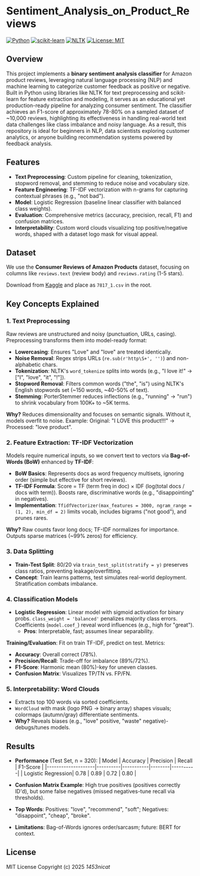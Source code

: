 # Sentiment_Analysis_on_Product_Reviews

[![Python](https://img.shields.io/badge/Python-3.8%2B-blue)](https://www.python.org/)
[![scikit-learn](https://img.shields.io/badge/scikit--learn-1.2%2B-yellow)](https://scikit-learn.org/)
[![NLTK](https://img.shields.io/badge/NLTK-3.8%2B-green)](https://www.nltk.org/)
[![License: MIT](https://img.shields.io/badge/License-MIT-purple)](LICENSE)

## Overview

This project implements a **binary sentiment analysis classifier** for Amazon product reviews, leveraging natural language processing (NLP) and machine learning to categorize customer feedback as positive or negative. Built in Python using libraries like NLTK for text preprocessing and scikit-learn for feature extraction and modeling, it serves as an educational yet production-ready pipeline for analyzing consumer sentiment. The classifier achieves an F1-score of approximately 78-80% on a sampled dataset of ~10,000 reviews, highlighting its effectiveness in handling real-world text data challenges like class imbalance and noisy language. As a result, this repository is ideal for beginners in NLP, data scientists exploring customer analytics, or anyone building recommendation systems powered by feedback analysis.

## Features

- **Text Preprocessing**: Custom pipeline for cleaning, tokenization, stopword removal, and stemming to reduce noise and vocabulary size.
- **Feature Engineering**: TF-IDF vectorization with n-grams for capturing contextual phrases (e.g., "not bad").
- **Model**: Logistic Regression (baseline linear classifier with balanced class weights).
- **Evaluation**: Comprehensive metrics (accuracy, precision, recall, F1) and confusion matrices.
- **Interpretability**: Custom word clouds visualizing top positive/negative words, shaped with a dataset logo mask for visual appeal.

## Dataset

We use the **Consumer Reviews of Amazon Products** dataset, focusing on columns like `reviews.text` (review body) and `reviews.rating` (1-5 stars). 

Download from [Kaggle](https://www.kaggle.com/datasets/yasserh/amazon-product-reviews-dataset) and place as `7817_1.csv` in the root.

## Key Concepts Explained

### 1. **Text Preprocessing**
Raw reviews are unstructured and noisy (punctuation, URLs, casing). Preprocessing transforms them into model-ready format:
- **Lowercasing**: Ensures "Love" and "love" are treated identically.
- **Noise Removal**: Regex strips URLs (`re.sub(r'http\S+', '')`) and non-alphabetic chars.
- **Tokenization**: NLTK's `word_tokenize` splits into words (e.g., "I love it!" → ["I", "love", "it", "!"]).
- **Stopword Removal**: Filters common words ("the", "is") using NLTK's English stopwords set (~150 words, ~40-50% of text).
- **Stemming**: PorterStemmer reduces inflections (e.g., "running" → "run") to shrink vocabulary from 100K+ to ~5K terms.
  
**Why?** Reduces dimensionality and focuses on semantic signals. Without it, models overfit to noise. Example: Original: "I LOVE this product!!!" → Processed: "love product".

### 2. **Feature Extraction: TF-IDF Vectorization**
Models require numerical inputs, so we convert text to vectors via **Bag-of-Words (BoW)** enhanced by **TF-IDF**:
- **BoW Basics**: Represents docs as word frequency multisets, ignoring order (simple but effective for short reviews).
- **TF-IDF Formula**: Score = TF (term freq in doc) × IDF (log(total docs / docs with term)). Boosts rare, discriminative words (e.g., "disappointing" in negatives).
- **Implementation**: `TfidfVectorizer(max_features = 3000, ngram_range = (1, 2), min_df = 2)` limits vocab, includes bigrams ("not good"), and prunes rares.
  
**Why?** Raw counts favor long docs; TF-IDF normalizes for importance. Outputs sparse matrices (~99% zeros) for efficiency.

### 3. **Data Splitting**
- **Train-Test Split**: 80/20 via `train_test_split(stratify = y)` preserves class ratios, preventing leakage/overfitting.
- **Concept**: Train learns patterns, test simulates real-world deployment. Stratification combats imbalance.

### 4. **Classification Models**
- **Logistic Regression**: Linear model with sigmoid activation for binary probs. `class_weight = 'balanced'` penalizes majority class errors. Coefficients (`model.coef_`) reveal word influences (e.g., high for "great").
  - **Pros**: Interpretable, fast; assumes linear separability.

**Training/Evaluation**: Fit on train TF-IDF, predict on test. Metrics:
- **Accuracy**: Overall correct (78%).
- **Precision/Recall**: Trade-off for imbalance (89%/72%).
- **F1-Score**: Harmonic mean (80%)-key for uneven classes.
- **Confusion Matrix**: Visualizes TP/TN vs. FP/FN.

### 5. **Interpretability: Word Clouds**
- Extracts top 100 words via sorted coefficients.
- `WordCloud` with mask (logo PNG -> binary array) shapes visuals; colormaps (autumn/gray) differentiate sentiments.
- **Why?** Reveals biases (e.g., "love" positive, "waste" negative)-debugs/tunes models.

## Results

- **Performance** (Test Set, n = 320):
  | Model              | Accuracy | Precision | Recall | F1-Score |
  |--------------------|----------|-----------|--------|----------|
  | Logistic Regression| 0.78    | 0.89     | 0.72  | 0.80    |

- **Confusion Matrix Example**: High true positives (positives correctly ID'd), but some false negatives (missed negatives-tune recall via thresholds).
- **Top Words**: Positives: "love", "recommend", "soft"; Negatives: "disappoint", "cheap", "broke".
- **Limitations**: Bag-of-Words ignores order/sarcasm; future: BERT for context.

## License

MIT License Copyright (c) 2025 *1453nicat*

